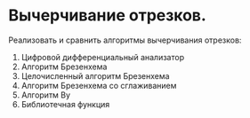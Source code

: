 # Вычерчивание отрезков.

Реализовать и сравнить алгоритмы вычерчивания отрезков:
1. Цифровой дифференциальный анализатор
2. Алгоритм Брезенхема
3. Целочисленный алгоритм Брезенхема
4. Алгоритм Брезенхема со сглаживанием
5. Алгоритм Ву
6. Библиотечная функция
